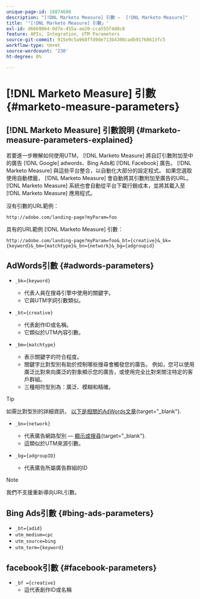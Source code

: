```yaml
---
unique-page-id: 18874608
description: "[!DNL Marketo Measure] 引數 —  [!DNL Marketo Measure]"
title: '"[!DNL Marketo Measure] 引數」'
exl-id: d66b9864-0d7e-455a-ae20-cca555f4d8c8
feature: APIs, Integration, UTM Parameters
source-git-commit: 915e9c5a968ffd9de713b4308cadb91768613fc5
workflow-type: tm+mt
source-wordcount: '230'
ht-degree: 0%

---
```


# [!DNL Marketo Measure] 引數 {#marketo-measure-parameters}

## [!DNL Marketo Measure] 引數說明 {#marketo-measure-parameters-explained}

若要進一步瞭解如何使用UTM， [!DNL Marketo Measure] 將自訂引數附加至中的廣告 [!DNL Google] adwords、Bing Ads和 [!DNL Facebook] 廣告。 [!DNL Marketo Measure] 與這些平台整合，以自動化大部分的設定程式。 如果您選取使用自動標籤， [!DNL Marketo Measure] 會自動將其引數附加至廣告的URL。 [!DNL Marketo Measure] 系統也會自動從平台下載行銷成本，並將其載入至 [!DNL Marketo Measure] 應用程式。

沒有引數的URL範例：

`http://adobe.com/landing-page?myParam=foo`

具有的URL範例 [!DNL Marketo Measure] 引數：

`http://adobe.com/landing-page?myParam=foo&_bt={creative}&_bk={keyword}&_bm={matchtype}&_bn={network}&_bg={adgroupid}`

## AdWords引數 {#adwords-parameters}

* `_bk={keyword}`
   * 代表人員在搜尋引擎中使用的關鍵字。
   * 它與UTM字詞引數類似。

* `_bt={creative}`
   * 代表創作ID或名稱。
   * 它類似於UTM內容引數。

* `_bm={matchtype}`
   * 表示關鍵字的符合程度。
   * 關鍵字比對型別有助於控制哪些搜尋會觸發您的廣告。 例如，您可以使用廣泛比對來向廣泛的對象顯示您的廣告，或使用完全比對來關注特定的客戶群組。
   * 三種相符型別為：廣泛、模糊和精確。

>[!TIP]
>
>如需比對型別的詳細資訊， [以下是相關的AdWords文章](https://support.google.com/adwords/answer/2497836?hl=en){target="_blank"}.

* `_bn={network}`
   * 代表廣告網路型別 —  [顯示或搜尋](https://support.google.com/adwords/answer/1752334?hl=en){target="_blank"}.
   * 這類似於UTM來源引數。

* `_bg={adgroupID}`
   * 代表廣告所屬廣告群組的ID

>[!NOTE]
>
>我們不支援重新導向URL引數。

## Bing Ads引數 {#bing-ads-parameters}

* `_bt={adid}`
* `utm_medium=cpc`
* `utm_source=bing`
* `utm_term={keyword}`

## facebook引數 {#facebook-parameters}

* `_bf ={creative}`
   * 這代表創作ID或名稱
